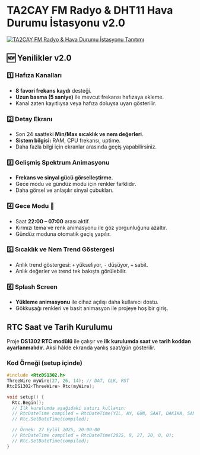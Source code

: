 # TA2CAY FM Radyo & DHT11 Hava Durumu İstasyonu v2.0

[![TA2CAY FM Radyo & Hava Durumu İstasyonu Tanıtımı](https://img.youtube.com/vi/myVpQR3ZlVU/0.jpg)](https://www.youtube.com/watch?v=myVpQR3ZlVU)

## 🆕 Yenilikler v2.0

### 1️⃣ Hafıza Kanalları
- **8 favori frekans kaydı** desteği.
- **Uzun basma (5 saniye)** ile mevcut frekansı hafızaya ekleme.
- Kanal zaten kayıtlıysa veya hafıza doluysa uyarı gösterilir.

### 2️⃣ Detay Ekranı
- Son 24 saatteki **Min/Max sıcaklık ve nem değerleri**.
- **Sistem bilgisi:** RAM, CPU frekansı, uptime.
- Daha fazla bilgi için ekranlar arasında geçiş yapabilirsiniz.

### 3️⃣ Gelişmiş Spektrum Animasyonu
- **Frekans ve sinyal gücü görselleştirme.**
- Gece modu ve gündüz modu için renkler farklıdır.
- Daha görsel ve anlaşılır sinyal çubukları.

### 4️⃣ Gece Modu 🌙
- Saat **22:00 – 07:00** arası aktif.
- Kırmızı tema ve renk animasyonu ile göz yorgunluğunu azaltır.
- Gündüz moduna otomatik geçiş yapılır.

### 5️⃣ Sıcaklık ve Nem Trend Göstergesi
- Anlık trend göstergesi: `+` yükseliyor, `-` düşüyor, `=` sabit.
- Anlık değerler ve trend tek bakışta görülebilir.

### 6️⃣ Splash Screen
- **Yükleme animasyonu** ile cihaz açılışı daha kullanıcı dostu.
- Gökkuşağı renkleri ve basit animasyon ile projeye hoş bir giriş.


## RTC Saat ve Tarih Kurulumu

Proje **DS1302 RTC modülü** ile çalışır ve **ilk kurulumda saat ve tarih koddan ayarlanmalıdır**. Aksi hâlde ekranda yanlış saat/gün gösterilir.

### Kod Örneği (setup içinde)

```cpp
#include <RtcDS1302.h>
ThreeWire myWire(27, 26, 14); // DAT, CLK, RST
RtcDS1302<ThreeWire> Rtc(myWire);

void setup() {
  Rtc.Begin();
  // İlk kurulumda aşağıdaki satırı kullanın:
  // RtcDateTime compiled = RtcDateTime(YIL, AY, GÜN, SAAT, DAKIKA, SANIYE);
  // Rtc.SetDateTime(compiled);

  // Örnek: 27 Eylül 2025, 20:00:00
  // RtcDateTime compiled = RtcDateTime(2025, 9, 27, 20, 0, 0);
  // Rtc.SetDateTime(compiled);
}
